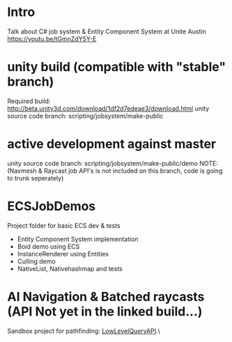 # Intro

Talk about C# job system & Entity Component System at Unite Austin
https://youtu.be/tGmnZdY5Y-E

# unity build (compatible with "stable" branch)
Required build: http://beta.unity3d.com/download/1df2d7edeae3/download.html
unity source code branch: scripting/jobsystem/make-public

# active development against master
unity source code branch: scripting/jobsystem/make-public/demo
NOTE: (Navmesh & Raycast job API's is not included on this branch, code is going to trunk seperately)

# ECSJobDemos
Project folder for basic ECS dev & tests
* Entity Component System implementation
* Boid demo using ECS
* InstanceRenderer using Entities
* Culling demo
* NativeList, Nativehashmap and tests

# AI Navigation & Batched raycasts (API Not yet in the linked build...)
Sandbox project for pathfinding: [LowLevelQueryAPI](AI_Prototyping/LowLevelQueryAPI).\
